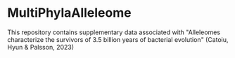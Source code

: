 # MultiPhylaAlleleome
This repository contains supplementary data associated with "Alleleomes characterize the survivors of 3.5 billion years of bacterial evolution" (Catoiu, Hyun &amp; Palsson, 2023)
